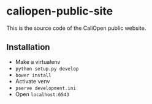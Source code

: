 caliopen-public-site
====================

This is the source code of the CaliOpen public website.


Installation
------------

- Make a virtualenv
- ``python setup.py develop``
- ``bower install``
- Activate venv
- ``pserve development.ini``
- Open ``localhost:6543``
